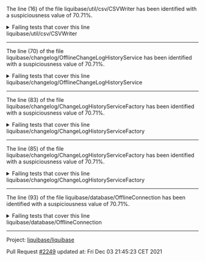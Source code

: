 The line (16) of the file liquibase/util/csv/CSVWriter has been identified with a suspiciousness value of 70.71%.

<details>
     <summary>Failing tests that cover this line</summary>

- `liquibase.changelog.OfflineChangeLogHistoryServiceTest#testNewCsvFileDeletion`
- `liquibase.changelog.OfflineChangeLogHistoryServiceTest#testInitOfflineWithOutputLiquibaseSqlAndNoDdl`
- `liquibase.changelog.OfflineChangeLogHistoryServiceTest#testInitOfflineWithOutputLiquibaseSql`
</details>
liquibase/util/csv/CSVWriter

**********************************

The line (70) of the file liquibase/changelog/OfflineChangeLogHistoryService has been identified with a suspiciousness value of 70.71%.

<details>
     <summary>Failing tests that cover this line</summary>

- `liquibase.changelog.OfflineChangeLogHistoryServiceTest#testNewCsvFileDeletion`
- `liquibase.changelog.OfflineChangeLogHistoryServiceTest#testInitOfflineWithOutputLiquibaseSqlAndNoDdl`
- `liquibase.changelog.OfflineChangeLogHistoryServiceTest#testInitOfflineWithOutputLiquibaseSql`
</details>
liquibase/changelog/OfflineChangeLogHistoryService

**********************************

The line (83) of the file liquibase/changelog/ChangeLogHistoryServiceFactory has been identified with a suspiciousness value of 70.71%.

<details>
     <summary>Failing tests that cover this line</summary>

- `liquibase.changelog.OfflineChangeLogHistoryServiceTest#testNewCsvFileDeletion`
- `liquibase.changelog.OfflineChangeLogHistoryServiceTest#testInitOfflineWithOutputLiquibaseSqlAndNoDdl`
- `liquibase.changelog.OfflineChangeLogHistoryServiceTest#testInitOfflineWithOutputLiquibaseSql`
</details>
liquibase/changelog/ChangeLogHistoryServiceFactory

**********************************

The line (85) of the file liquibase/changelog/ChangeLogHistoryServiceFactory has been identified with a suspiciousness value of 70.71%.

<details>
     <summary>Failing tests that cover this line</summary>

- `liquibase.changelog.OfflineChangeLogHistoryServiceTest#testNewCsvFileDeletion`
- `liquibase.changelog.OfflineChangeLogHistoryServiceTest#testInitOfflineWithOutputLiquibaseSqlAndNoDdl`
- `liquibase.changelog.OfflineChangeLogHistoryServiceTest#testInitOfflineWithOutputLiquibaseSql`
</details>
liquibase/changelog/ChangeLogHistoryServiceFactory

**********************************

The line (93) of the file liquibase/database/OfflineConnection has been identified with a suspiciousness value of 70.71%.

<details>
     <summary>Failing tests that cover this line</summary>

- `liquibase.changelog.OfflineChangeLogHistoryServiceTest#testNewCsvFileDeletion`
- `liquibase.changelog.OfflineChangeLogHistoryServiceTest#testInitOfflineWithOutputLiquibaseSqlAndNoDdl`
- `liquibase.changelog.OfflineChangeLogHistoryServiceTest#testInitOfflineWithOutputLiquibaseSql`
</details>
liquibase/database/OfflineConnection

**********************************

Project: [liquibase/liquibase](https://github.com/liquibase/liquibase)

Pull Request [#2249](https://github.com/liquibase/liquibase/pull/2249) updated at: Fri Dec 03 21:45:23 CET 2021